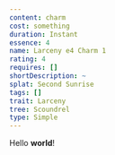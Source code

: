```yaml
---
content: charm
cost: something
duration: Instant
essence: 4
name: Larceny e4 Charm 1
rating: 4
requires: []
shortDescription: ~
splat: Second Sunrise
tags: []
trait: Larceny
tree: Scoundrel
type: Simple
---
```


Hello **world**!
